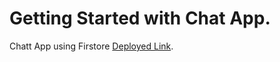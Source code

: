 # Getting Started with Chat App.

Chatt App using Firstore [Deployed Link](https://chatt-app-234fc.web.app/).
